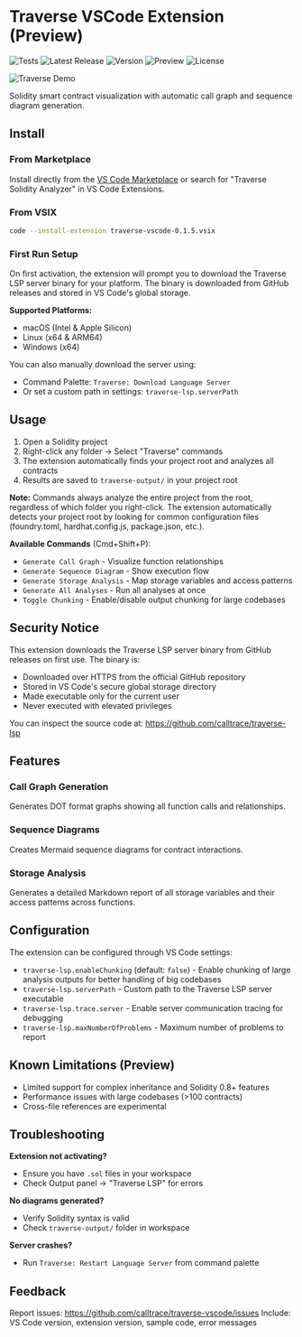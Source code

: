 # Traverse VSCode Extension (Preview)

![Tests](https://github.com/calltrace/traverse-vscode/actions/workflows/test.yml/badge.svg)
![Latest Release](https://img.shields.io/github/v/release/calltrace/traverse-vscode)
![Version](https://img.shields.io/visual-studio-marketplace/v/GianlucaBrigandi.traverse-vscode)
![Preview](https://img.shields.io/badge/Status-Preview-orange)
![License](https://img.shields.io/badge/license-MIT-blue.svg)

![Traverse Demo](media/traverse-demo.gif)

Solidity smart contract visualization with automatic call graph and sequence diagram generation.

## Install

### From Marketplace
Install directly from the [VS Code Marketplace](https://marketplace.visualstudio.com/items?itemName=GianlucaBrigandi.traverse-vscode) or search for "Traverse Solidity Analyzer" in VS Code Extensions.

### From VSIX
```bash
code --install-extension traverse-vscode-0.1.5.vsix
```

### First Run Setup
On first activation, the extension will prompt you to download the Traverse LSP server binary for your platform. The binary is downloaded from GitHub releases and stored in VS Code's global storage.

**Supported Platforms:**
- macOS (Intel & Apple Silicon)
- Linux (x64 & ARM64)
- Windows (x64)

You can also manually download the server using:
- Command Palette: `Traverse: Download Language Server`
- Or set a custom path in settings: `traverse-lsp.serverPath`

## Usage

1. Open a Solidity project
2. Right-click any folder → Select "Traverse" commands
3. The extension automatically finds your project root and analyzes all contracts
4. Results are saved to `traverse-output/` in your project root

**Note:** Commands always analyze the entire project from the root, regardless of which folder you right-click. The extension automatically detects your project root by looking for common configuration files (foundry.toml, hardhat.config.js, package.json, etc.).

**Available Commands** (Cmd+Shift+P):

- `Generate Call Graph` - Visualize function relationships
- `Generate Sequence Diagram` - Show execution flow
- `Generate Storage Analysis` - Map storage variables and access patterns
- `Generate All Analyses` - Run all analyses at once
- `Toggle Chunking` - Enable/disable output chunking for large codebases

## Security Notice

This extension downloads the Traverse LSP server binary from GitHub releases on first use. The binary is:
- Downloaded over HTTPS from the official GitHub repository
- Stored in VS Code's secure global storage directory
- Made executable only for the current user
- Never executed with elevated privileges

You can inspect the source code at: https://github.com/calltrace/traverse-lsp

## Features

### Call Graph Generation

Generates DOT format graphs showing all function calls and relationships.

### Sequence Diagrams

Creates Mermaid sequence diagrams for contract interactions.

### Storage Analysis

Generates a detailed Markdown report of all storage variables and their access patterns across functions.

## Configuration

The extension can be configured through VS Code settings:

- `traverse-lsp.enableChunking` (default: `false`) - Enable chunking of large analysis outputs for better handling of big codebases
- `traverse-lsp.serverPath` - Custom path to the Traverse LSP server executable
- `traverse-lsp.trace.server` - Enable server communication tracing for debugging
- `traverse-lsp.maxNumberOfProblems` - Maximum number of problems to report

## Known Limitations (Preview)

- Limited support for complex inheritance and Solidity 0.8+ features
- Performance issues with large codebases (>100 contracts)
- Cross-file references are experimental

## Troubleshooting

**Extension not activating?**

- Ensure you have `.sol` files in your workspace
- Check Output panel → "Traverse LSP" for errors

**No diagrams generated?**

- Verify Solidity syntax is valid
- Check `traverse-output/` folder in workspace

**Server crashes?**

- Run `Traverse: Restart Language Server` from command palette

## Feedback

Report issues: https://github.com/calltrace/traverse-vscode/issues
Include: VS Code version, extension version, sample code, error messages
